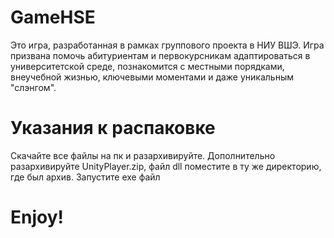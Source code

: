 # GameHSE

Это игра, разработанная в рамках группового проекта в НИУ ВШЭ. Игра призвана помочь абитуриентам и первокурсникам адаптироваться в университетской среде, познакомится с местными порядками, внеучебной жизнью, ключевыми моментами и даже уникальным "слэнгом".

# Указания к распаковке

Скачайте все файлы на пк и разархивируйте. Дополнительно разархивируйте UnityPlayer.zip, файл dll поместите в ту же директорию, где был архив.
Запустите exe файл

# Enjoy!

